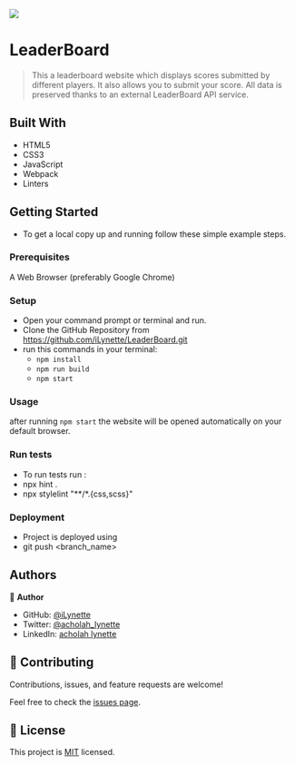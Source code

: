 ![](https://img.shields.io/badge/Microverse-blueviolet)
# LeaderBoard
> This a leaderboard website which displays scores submitted by different players. It also allows you to submit your score. All data is preserved thanks to an external LeaderBoard API service.

## Built With
- HTML5
- CSS3
- JavaScript
- Webpack
- Linters

## Getting Started
- To get a local copy up and running follow these simple example steps.

### Prerequisites

A Web Browser (preferably Google Chrome)

### Setup
- Open your command prompt or terminal and run.
- Clone the GitHub Repository from <https://github.com/iLynette/LeaderBoard.git>
- run this commands in your terminal:
     - `npm install`
     - `npm run build`
     - `npm start`

### Usage
after running `npm start` the website will be opened automatically on your default browser.

### Run tests

- To run tests run :
- npx hint .
- npx stylelint "**/*.{css,scss}"

### Deployment

- Project is deployed using
- git push <branch_name>
## Authors

👤 **Author**
- GitHub: [@iLynette](https://github.com/iLynette)
- Twitter: [@acholah_lynette](https://twitter.com/acholah_lynette)
- LinkedIn: [acholah lynette](https://www.linkedin.com/in/lynette-acholah/)

## 🤝 Contributing

Contributions, issues, and feature requests are welcome!

Feel free to check the [issues page](../../issues/).
## :memo: License
This project is [MIT](./MIT.md) licensed.
